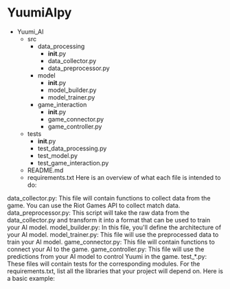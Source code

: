 # YuumiAIpy
- Yuumi_AI
    - src
        - data_processing
            - __init__.py
            - data_collector.py
            - data_preprocessor.py
        - model
            - __init__.py
            - model_builder.py
            - model_trainer.py
        - game_interaction
            - __init__.py
            - game_connector.py
            - game_controller.py
    - tests
        - __init__.py
        - test_data_processing.py
        - test_model.py
        - test_game_interaction.py
    - README.md
    - requirements.txt
Here is an overview of what each file is intended to do:

data_collector.py: This file will contain functions to collect data from the game. You can use the Riot Games API to collect match data.
data_preprocessor.py: This script will take the raw data from the data_collector.py and transform it into a format that can be used to train your AI model.
model_builder.py: In this file, you'll define the architecture of your AI model.
model_trainer.py: This file will use the preprocessed data to train your AI model.
game_connector.py: This file will contain functions to connect your AI to the game.
game_controller.py: This file will use the predictions from your AI model to control Yuumi in the game.
test_*.py: These files will contain tests for the corresponding modules.
For the requirements.txt, list all the libraries that your project will depend on. Here is a basic example:
